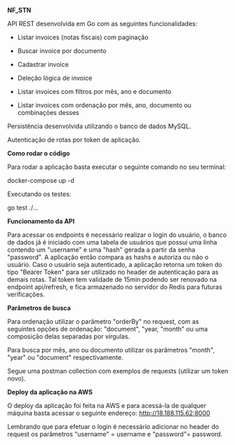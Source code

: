 **NF_STN**

API REST desenvolvida em Go com as seguintes funcionalidades:

- Listar invoices (notas fiscais) com paginação

- Buscar invoice por documento

- Cadastrar invoice

- Deleção lógica de invoice

- Listar invoices com filtros por mês, ano e documento

- Listar invoices com ordenação por mês, ano, documento ou combinações desses

Persistência desenvolvida utilizando o banco de dados MySQL.

Autenticação de rotas por token de aplicação. 

**Como rodar o código**

Para rodar a aplicação basta executar o seguinte comando no seu terminal:

docker-compose up -d

Executando os testes:

go test ./...

**Funcionamento da API**

Para acessar os endpoints é necessário realizar o login do usuário, o banco 
de dados já é iniciado com uma tabela de usuários que possui uma linha 
contendo um "username" e uma "hash" gerada a partir da senha "password".
A aplicação então compara as hashs e autoriza ou não o usuário. Caso 
o usuário seja autenticado, a aplicação retorna um token do tipo "Bearer Token" para ser utilizado 
no header de autenticação para as demais rotas. Tal token tem validade de 15min
podendo ser renovado na endpoint api/refresh, e fica armazenado no servidor do Redis para 
futuras verificações.

**Parâmetros de busca**

Para ordenação utilizar o parâmetro "orderBy" no request, com as seguintes opções de ordenação: 
"document", "year, "month" ou uma composição delas separadas por vírgulas.

Para busca por mês, ano ou documento utilizar os parâmetros "month", "year" 
ou "document" respectivamente.

Segue uma postman collection com exemplos de requests (utilizar 
um token novo).

**Deploy da aplicação na AWS**

O deploy da aplicação foi feita na AWS e para acessá-la de qualquer máquina 
basta acessar o seguinte endereço: http://18.188.115.62:8000

Lembrando que para efetuar o login é necessário adicionar no header do request 
os parâmetros "username" = username e "password"= password.


